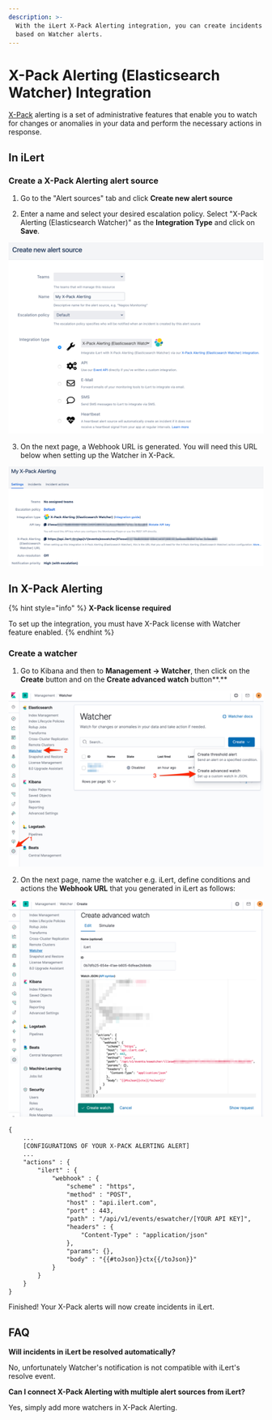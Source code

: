 ```yaml
---
description: >-
  With the iLert X-Pack Alerting integration, you can create incidents in iLert
  based on Watcher alerts.
---
```


# X-Pack Alerting \(Elasticsearch Watcher\) Integration

[X-Pack](https://www.elastic.co/guide/en/x-pack/current/xpack-alerting.html) alerting is a set of administrative features that enable you to watch for changes or anomalies in your data and perform the necessary actions in response.

## In iLert <a id="in-ilert"></a>

### Create a X-Pack Alerting alert source <a id="create-alert-source"></a>

1. Go to the "Alert sources" tab and click **Create new alert source**

2. Enter a name and select your desired escalation policy. Select "X-Pack Alerting \(Elasticsearch Watcher\)" as the **Integration Type** and click on **Save**.

![](../.gitbook/assets/ilert%20%2836%29.png)

3. On the next page, a Webhook URL is generated. You will need this URL below when setting up the Watcher in X-Pack.

![](../.gitbook/assets/ilert%20%2842%29.png)

## In X-Pack Alerting <a id="in-splunk"></a>

{% hint style="info" %}
**X-Pack license required**

To set up the integration, you must have X-Pack license with Watcher feature enabled.
{% endhint %}

### Create a watcher <a id="create-action-sequences"></a>

1. Go to Kibana and then to **Management -&gt; Watcher**, then click on the **Create** button and on the **Create advanced watch** button**.**

![](../.gitbook/assets/kibana%20%281%29.png)

2. On the next page, name the watcher e.g. iLert, define conditions and actions the **Webhook URL** that you generated in iLert as follows:

![](../.gitbook/assets/kibana.png)

```text
{
    ...
    [CONFIGURATIONS OF YOUR X-PACK ALERTING ALERT]
    ...
    "actions" : {
        "ilert" : {
            "webhook" : {
                "scheme" : "https",
                "method" : "POST",
                "host" : "api.ilert.com",
                "port" : 443,
                "path" : "/api/v1/events/eswatcher/[YOUR API KEY]",
                "headers" : {
                    "Content-Type" : "application/json"
                },
                "params": {},
                "body" : "{{#toJson}}ctx{{/toJson}}"
            }
        }
    }
}
```

Finished! Your X-Pack alerts will now create incidents in iLert.

## FAQ <a id="faq"></a>

**Will incidents in iLert be resolved automatically?**

No, unfortunately Watcher's notification is not compatible with iLert's resolve event.

**Can I connect X-Pack Alerting with multiple alert sources from iLert?**

Yes, simply add more watchers in X-Pack Alerting.

